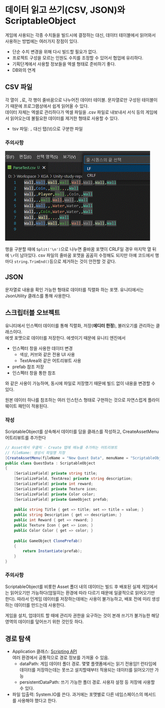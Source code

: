 # 데이터 읽고 쓰기(CSV, JSON)와 ScriptableObject

게임에 사용되는 각종 수치들을 빌드시에 결정하는 대신, 데이터 테이블에서 읽어와서 사용하는 방법에는 여러가지 장점이 있다.

* 단순 수치 변경을 위해 다시 빌드할 필요가 없다.
* 프로젝트 구성을 모르는 인원도 수치를 조정할 수 있어서 협업에 유리하다.
* 기획단계에서 사용할 정보들을 엑셀 형태로 준비하기 좋다.
* DB와의 연계

## CSV 파일

각 열이 `,`로, 각 행이 줄바꿈으로 나누어진 데이터 테이블. 문자열로만 구성된 테이블이기 때문에 프로그램상에서 쉽게 읽어올 수 있다.  
데이터 자체는 엑셀로 관리하다가 엑셀 파일을 .csv 파일로 내보내서 서식 등의 게임에서 읽어오는데 불필요한 데이터를 제거한 형태로 사용할 수 있다.

* tsv 파일: `,` 대신 탭(\t)으로 구분한 파일

### 주의사항

![주의사항](./Parsig-줄바꿈-주의사항.GIF)

행을 구분할 때에 `Split('\n')`으로 나누면 줄바꿈 포맷이 CRLF일 경우 마지막 열 뒤에 `\r`이 남아있다. csv 파일의 줄바꿈 포맷을 꼼꼼히 수정해도 되지만 아예 코드에서 행 마다 `string.TrimEnd()`등으로 제거하는 것이 안전할 것 같다.

## JSON

문자열로 내용을 확인 가능한 형태로 데이터를 직렬화 하는 포맷. 유니티에서는 JsonUtility 클래스를 통해 사용한다.

## 스크립터블 오브젝트

유니티에서 인스펙터 데이터를 통해 직렬화, 저장(**에디터 한정**), 불러오기를 관리하는 클래스이다.  
에셋 포맷으로 데이터를 저장한다. 에셋이기 때문에 유니티 엔진에서

* 인스펙터 창을 사용한 데이터 변경
  * 색상, 커브와 같은 전용 UI 사용
  * TextArea와 같은 어트리뷰트 사용
* prefab 참조 저장
* 인스펙터 창을 통한 참조

와 같은 사용이 가능하며, 동시에 파일로 저장했기 때문에 빌드 없이 내용을 변경할 수 있다.

원본 데이터 하나를 참조하는 여러 인스턴스 형태로 구현하는 것으로 자연스럽게 플라이웨이트 패턴이 적용된다.

### 작성

ScriptableObject를 상속해서 데이터를 담을 클래스를 작성하고, CreateAssetMenu 어트리뷰트를 추가한다

```C#
// Asset에서 우클릭 - Create 탭에 메뉴를 추가하는 어트리뷰트
// fileName: 생성시 파일명 지정
[CreateAssetMenu(fileName = "New Quest Data", menuName = "ScriptableObject/Quest Data")]
public class QuestData : ScriptableObject
{
    [SerializeField] private string title;
    [SerializeField, TextArea] private string description;
    [SerializeField] private int reward;
    [SerializeField] private Texture icon;
    [SerializeField] private Color color;
    [SerializeField] private GameObject prefab;

    public string Title { get => title; set => title = value; }
    public string Description { get => description; }
    public int Reward { get => reward; }
    public Texture Icon { get => icon; }
    public Color Color { get => color; }

    public GameObject ClonePrefab()
    {
        return Instantiate(prefab);
    }
}

```

### 주의사항

ScriptableObject를 비롯한 Asset 폴더 내의 데이터는 빌드 후 배포된 실제 게임에서는 읽어오기만 가능하다(엄밀히는 환경에 따라 다르기 때문에 일괄적으로 읽어오기만 한다). 따라서 인게임 데이터를 저장하는데에는 사용이 불가능하고, 배포 전에 미리 생성하는 데이터를 만드는데 사용한다.

게임을 설치, 업데이트 할 때에 관리자 권한을 요구하는 것이 본래 쓰기가 불가능한 해당 영역의 데이터를 덮어쓰기 위한 것인듯 하다.

## 경로 탐색

* Application 클래스: [Scripting API](https://docs.unity3d.com/2021.3/Documentation/ScriptReference/Application.html)  
    여러 환경에서 공통적으로 경로 정보를 가져올 수 있음.
  * dataPath: 게임 데이터 폴더 경로. 몇몇 플랫폼에서는 읽기 전용임!! 런타임에 데이터를 저장하는데는 못쓰고 설치할때부터 적용되는 데이터를 읽어오기만 가능
  * persistentDataPath: 쓰기 가능한 폴더 경로. 사용자 설정 등 저장에 사용할 수 있다.
* 파일 입출력: System.IO를 쓴다. 과거에는 포맷별로 다른 네임스페이스의 메서드를 사용해야 했다고 한다.
